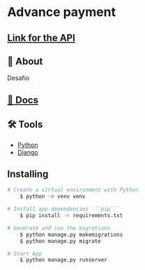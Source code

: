 <h1>Advance payment</h1>
<div>
<h2>
    <a href="">  
        Link for the API 
    </a>



## 📕 About
Desafio


## [📖 Docs]()

## 🛠️ Tools
- [Python](https://nodejs.org/en/)
- [Django](https://vitejs.dev/)

## Installing

```Bash
# Create a virtual environment with Python
    $ python -m venv venv
```

```Bash
# Install app dependencies ```pip```
    $ pip install -r requirements.txt
```

```Bash
# Generate and run the migrations
    $ python manage.py makemigrations
    $ python manage.py migrate
```

```Bash
# Start App
    $ python manage.py runserver
```